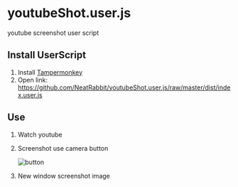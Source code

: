 # youtubeShot.user.js
youtube screenshot user script

## Install UserScript
1. Install [Tampermonkey](https://tampermonkey.net)
2. Open link: https://github.com/NeatRabbit/youtubeShot.user.js/raw/master/dist/index.user.js

## Use
1. Watch youtube
2. Screenshot use camera button

    ![button](https://user-images.githubusercontent.com/18216143/43127432-6a670c34-8f6a-11e8-87d6-d10df1759270.png)
3. New window screenshot image